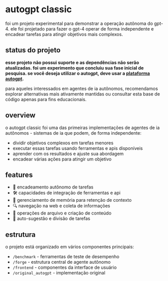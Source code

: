 # autogpt classic

foi um projeto experimental para demonstrar a operação autônoma do gpt-4. ele foi projetado para fazer o gpt-4 operar de forma independente e encadear tarefas para atingir objetivos mais complexos.

## status do projeto

**esse projeto não possui suporte e as dependências não serão atualizadas. foi um experimento que concluiu sua fase inicial de pesquisa. se você deseja utilizar o autogpt, deve usar a [plataforma autogpt](https://github.com/cv55n/autogpt/tree/master/autogpt_platform).**

para aqueles interessados em agentes de ia autônomos, recomendamos explorar alternativas mais ativamente mantidas ou consultar esta base de código apenas para fins educacionais.

## overview

o autogpt classic foi uma das primeiras implementações de agentes de ia autônomos - sistemas de ia que podem, de forma independente:

- dividir objetivos complexos em tarefas menores
- executar essas tarefas usando ferramentas e apis disponíveis
- aprender com os resultados e ajuste sua abordagem
- encadear várias ações para atingir um objetivo

## features

- 🔄 encadeamento autônomo de tarefas
- 🛠 capacidades de integração de ferramentas e api
- 💾 gerenciamento de memória para retenção de contexto
- 🔍 navegação na web e coleta de informações
- 📝 operações de arquivo e criação de conteúdo
- 🔄 auto-sugestão e divisão de tarefas

## estrutura

o projeto está organizado em vários componentes principais:

- `/benchmark` - ferramentas de teste de desempenho
- `/forge` - estrutura central de agente autônomo
- `/frontend` - componentes da interface de usuário
- `/original_autogpt` - implementação original
